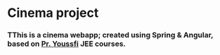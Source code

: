 # Cinema project
### TThis is a cinema webapp; created using Spring & Angular, based on [Pr. Youssfi](https://www.youtube.com/user/mohamedYoussfi/videos) JEE courses.
